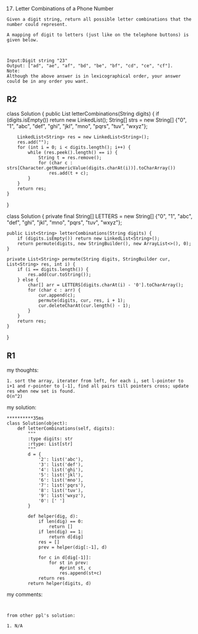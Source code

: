 17. Letter Combinations of a Phone Number
```
Given a digit string, return all possible letter combinations that the number could represent.

A mapping of digit to letters (just like on the telephone buttons) is given below.



Input:Digit string "23"
Output: ["ad", "ae", "af", "bd", "be", "bf", "cd", "ce", "cf"].
Note:
Although the above answer is in lexicographical order, your answer could be in any order you want.
```

R2
------
class Solution {
    public List<String> letterCombinations(String digits) {
        if (digits.isEmpty()) return new LinkedList<String>();
        String[] strs = new String[] {"0", "1", "abc", "def", "ghi", "jkl", "mno", "pqrs", "tuv", "wxyz"};
        
        LinkedList<String> res = new LinkedList<String>();
        res.add("");
        for (int i = 0; i < digits.length(); i++) {
            while (res.peek().length() == i) {
                String t = res.remove();
                for (char c : strs[Character.getNumericValue(digits.charAt(i))].toCharArray())
                    res.add(t + c);
            }
        }
        return res;
    }
        
}


class Solution {
    private final String[] LETTERS = new String[] {"0", "1", "abc", "def", "ghi", "jkl", "mno", "pqrs", "tuv", "wxyz"};
    
    public List<String> letterCombinations(String digits) {
        if (digits.isEmpty()) return new LinkedList<String>();
        return permute(digits, new StringBuilder(), new ArrayList<>(), 0);
    }
    
    private List<String> permute(String digits, StringBuilder cur, List<String> res, int i) {
        if (i == digits.length()) {
            res.add(cur.toString());
        } else {
            char[] arr = LETTERS[digits.charAt(i) - '0'].toCharArray();
            for (char c : arr) {
                cur.append(c);
                permute(digits, cur, res, i + 1);
                cur.deleteCharAt(cur.length() - 1);
            }
        }
        return res;
    }
}


R1
------
my thoughts:
```
1. sort the array, iterater from left, for each i, set l-pointer to i+1 and r-pointer to [-1], find all pairs till pointers cross; update res when new set is found.
O(n^2) 

```

my solution:
```
**********35ms
class Solution(object):
    def letterCombinations(self, digits):
        """
        :type digits: str
        :rtype: List[str]
        """
        d = {
            '2': list('abc'),
            '3': list('def'),
            '4': list('ghi'),
            '5': list('jkl'),
            '6': list('mno'),
            '7': list('pqrs'),
            '8': list('tuv'),
            '9': list('wxyz'),
            '0': [' ']
        }
        
        def helper(dig, d):
            if len(dig) == 0:
                return []
            if len(dig) == 1:
                return d[dig]
            res = []
            prev = helper(dig[:-1], d)
            
            for c in d[dig[-1]]:
                for st in prev:
                    #print st, c
                    res.append(st+c)
            return res
        return helper(digits, d)
```

my comments:
```


from other ppl's solution:

1. N/A
```